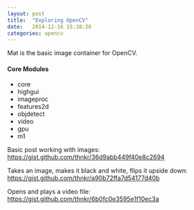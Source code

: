 ```yaml
---
layout: post
title:  "Exploring OpenCV"
date:   2014-12-16 15:38:28
categories: opencv
---
```

Mat is the basic image container for OpenCV.

#### Core Modules
- core
- highgui
- imageproc
- features2d
- objdetect
- video
- gpu
- m1


Basic post working with images: <a href="https://gist.github.com/thnkr/36d9abb449f40e8c2694" target="_blank">https://gist.github.com/thnkr/36d9abb449f40e8c2694</a>

Takes an image, makes it black and white, flips it upside down: <a href="https://gist.github.com/thnkr/a90b72ffa7d54177d40b" target="_blank">https://gist.github.com/thnkr/a90b72ffa7d54177d40b</a>

Opens and plays a video file: <a href="https://gist.github.com/thnkr/6b0fc0e3595e1f10ec3a" target="_blank">https://gist.github.com/thnkr/6b0fc0e3595e1f10ec3a</a>